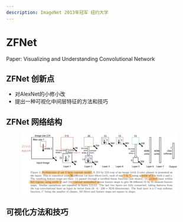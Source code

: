 ```yaml
---
description: ImageNet 2013年冠军 纽约大学
---
```


# ZFNet

Paper: Visualizing and Understanding Convolutional Network

## ZFNet 创新点

* 对AlexNet的小修小改
* 提出一种可视化中间层特征的方法和技巧



## ZFNet 网络结构

<figure><img src="../../.gitbook/assets/image (24).png" alt=""><figcaption></figcaption></figure>

## 可视化方法和技巧

